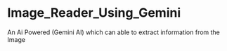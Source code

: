 # Image_Reader_Using_Gemini
An Ai Powered (Gemini AI) which can able to extract information from the Image
